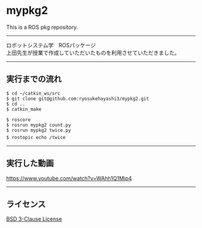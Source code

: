 # mypkg2
This is a ROS pkg repository.  
***
ロボットシステム学　ROSパッケージ  
上田先生が授業で作成していただいたものを利用させていただきました。  
***
## 実行までの流れ  
`$ cd ~/catkin_ws/src`  
`$ git clone git@github.com:ryosukehayashi3/mypkg2.git`  
`$ cd ..`  
`$ catkin_make` 

`$ roscore`  
`$ rosrun mypkg2 count.py`  
`$ rosrun mypkg2 twice.py`  
`$ rostopic echo /twice`　　
***
## 実行した動画
https://www.youtube.com/watch?v=WAhh1Q1Mjp4  
***
## ライセンス
[BSD 3-Clause License](https://github.com/ryosukehayashi3/mypkg2/blob/main/LICENSE)

